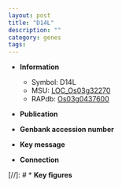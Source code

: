 ```yaml
---
layout: post
title: "D14L"
description: ""
category: genes
tags: 
---
```


* **Information**  
    + Symbol: D14L  
    + MSU: [LOC_Os03g32270](http://rice.uga.edu/cgi-bin/ORF_infopage.cgi?orf=LOC_Os03g32270)  
    + RAPdb: [Os03g0437600](http://rapdb.dna.affrc.go.jp/viewer/gbrowse_details/irgsp1?name=Os03g0437600)  

* **Publication**  

* **Genbank accession number**  

* **Key message**  

* **Connection**  

[//]: # * **Key figures**  


